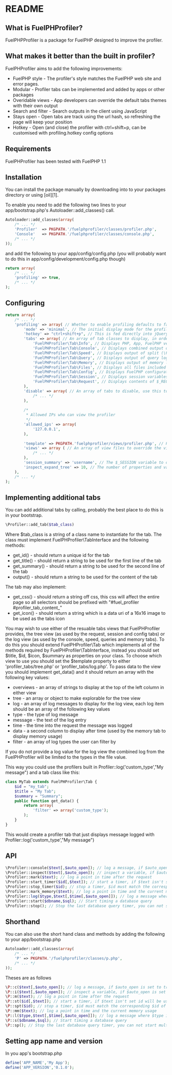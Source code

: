 README
======

What is FuelPHProfiler?
-----------------

FuelPHPProfiler is a package for FuelPHP designed to improve the profiler.

What makes it better than the built in profiler?
-------------------------------------------------

FuelPHProfiler aims to add the following improvements:

 * FuelPHP style - The profiler's style matches the FuelPHP web site and error pages.
 * Modular - Profiler tabs can be implemented and added by apps or other packages
 * Overidable views - App developers can override the default tabs themes with their own output
 * Search and filter - Search outputs in the client using JavaScript
 * Stays open - Open tabs are track using the url hash, so refreshing the page will keep your position
 * Hotkey - Open (and close) the profiler with ctrl+shift+p, can be customised with profiling.hotkey config options

Requirements
------------

FuelPHProfiler has been tested with FuelPHP 1.1

Installation
------------

You can install the package manually by downloading into to your packages directory or using [oil][1].

To enable you need to add the following two lines to your app/bootstrap.php's Autoloader::add_classes() call.

```php
Autoloader::add_classes(array(
	/* ... */
	'Profiler'	=> PKGPATH.'/fuelphprofiler/classes/profiler.php',
	'Console' 	=> PKGPATH.'/fuelphprofiler/classes/console.php',
	/* ... */
));

```

and add the following to your app/config/config.php (you will probably want to do this in app/config/development/config.php though)


```php
return array(
	/* ... */
	'profiling' => true,
	/* ... */
);
```

Configuring
------------

```php
return array(
	/* ... */
	'profiling' => array( // Whether to enable profiling defaults to false
		'mode' => 'minimal', // The initial display mode for the profiler, "minimal" is the default and is a small tab with execution time and the number of quries this is the default, "bar" is a 76px pixel bar with summaries for each tab, "icon" is just a small tab with the fuel icon on it, "hidden" is hidden and can be activated using the  hotkey (cmd/ctrl+p)
		'hotkey' => "ctrl+shift+p", // This is fed directly into jQuery hotkeys (https://github.com/jeresig/jquery.hotkeys) and must be compatable with that library (and browsers in general)
		'tabs' => array( // An array of tab classes to display, in order. Implementing this will prevent other packages' profiler tabs from automatically appearing and you will have to add them to this array manually.
			'FuelPHProfiler\Tab\Info', // Displays PHP, App, FuelPHP version and env in summary. Displays searchable result of phpinfo() in content.
			'FuelPHProfiler\Tab\Console', // Displays combined output of profiler logs.
			'FuelPHProfiler\Tab\Speed', // Displays output of split (\Profiler::mark()) and timer (\Profiler::start_timer(),\Profiler::stop_timer()) logs
			'FuelPHProfiler\Tab\Query', // Displays output of query log (\Profiler::start(),\Profiler::stop())
			'FuelPHProfiler\Tab\Memory', // Displays output of memory log (\Profiler::start_memory())
			'FuelPHProfiler\Tab\Files', // Displays all files included
			'FuelPHProfiler\Tab\Config', // Displays FuelPHP configuration array
			'FuelPHProfiler\Tab\Session', // Displays session variables
			'FuelPHProfiler\Tab\Request', // Displays contents of $_REQUEST ($_POST, $_GET,$_COOKIE merged)
		),
		'disable' => array( // An array of tabs to disable, use this to control visible tabs with out worrying about custom package tabs appearing in the profiler
			/* ... */
		),
		
		/*
		 * Allowed IPs who can view the profiler
		 */
		'allowed_ips' => array(
			'127.0.0.1',
		),
		
		'template' => PKGPATH.'fuelphprofiler/views/profiler.php', // Path to the main profile template file to be inserted before the closing body tag.
		'views' => array ( // An array of view files to override the view files for each tab where the key is the tab class and the value is the file name inside your app's view dir
			/* ... */
		),
		'session_summary' => 'username', // The $_SESSION variable to display in the session tab summary, if the variable is not set will display 'anonymous'. Set to false to display the number of items instead.
		'inspect_expand_tree' => 10, // The number of properties and values for which inspected objects and arrays should start closed. Set to false to start closed what ever, and true to start opened whatever, defaults to false.
	),
	/* ... */
);
```

Implementing additional tabs
----------------------------

You can add additional tabs by calling, probably the best place to do this is in your bootstrap.

```php
\Profiler::add_tab($tab_class)
```

Where $tab_class is a string of a class name to instantiate for the tab. The class must implement FuelPHProfiler\TabInterface and the following methods:
 * get_id() - should return a unique id for the tab
 * get_title() - should return a string to be used for the first line of the tab
 * get_summary() - should return a string to be used for the second line of the tab
 * output() - should return a string to be used for the content of the tab

The tab may also implement:
 * get_css() - should return a string off css, this css will affect the entire page so all selectors should be prefixed with "#fuel_profiler #profiler_tab_content_<return value of get_id>"
 * get_icon() - should return a string which is a data uri of a 16x16 image to be used as the tabs icon

You may wish to use either of the resuable tabs views that FuelPHProfiler provides, the tree view (as used by the request, session and config tabs) or the log view (as used by the console, speed, queries and memory tabs). To do this you should extend FuelPHProfiler\Tab which implements all of the methods required by FuelPHProfiler\TabInterface, instead you should set $title, $id, $icon, $summary as properties on your class. To choose which view to use you should set the $template property to either 'profiler_tabs/tree.php' or 'profiler_tabs/log.php'. To pass data to the view you should implement get_data() and it should return an array with the following key values:
 * overviews - an array of strings to display at the top of the left column in either view
 * tree - an array or object to make explorable for the tree view
 * log - an array of log messages to display for the log view, each log item should be an array of the following key values
  * type - the type of log message
  * message - the text of the log entry
  * time - the time into the request the message was logged
  * data - a second column to display after time (used by the memory tab to display memory usage)
 * filter - an array of log types the user can filter by

If you do not provide a log value for the log view the combined log from the FuelPHProfiler will be limited to the types in the file value.

This way you could use the profilers built in Profiler::log('custom_type',"My message") and a tab class like this:

```php
class MyTab extends FuelPHProfiler\Tab {
	$id = "my_tab";
	$title = "My Tab";
	$summary = "Summary";
	public function get_data() {
		return array(
			'filter' => array('custom_type');
		);
	}
}
```

This would create a profiler tab that just displays message logged with Profiler::log('custom_type',"My message")

API
---

```php
\Profiler::console($text[,$auto_open]); // log a message, if $auto_open is set to true the profiler will automatically open and if a single log message type is set to auto open it will filter by that type, defaults to false
\Profiler::inspect($text[,$auto_open]); // inspect a variable, if $auto_open is set to true the profiler will automatically open and if a single log message type is set to auto open it will filter by that type, defaults to true
\Profiler::mark($text); // log a point in time after the request
\Profiler::start_timer($id[,$text]); // start a timer, if $text isn't set id will be used
\Profiler::stop_timer($id); // stop a timer, $id must match the corresponding $id of the start_timer call
\Profiler::mark_memory($text); // log a point in time and the current memory usage
\Profiler::log($type,$text[,$time[,$auto_open]]); // log a message where $type is the group of messages, $text is the message, if $time is not provided the current time will be used, if it is it should be a timestamp in seconds from the start of the request, if $auto_open is set to true the profiler will automatically open, defaults to false
\Profiler::start($dbname,$sql); // Start timing a database query
\Profiler::stop(); // Stop the last database query timer, you can not start multiple query timers
```

Shorthand
---------

You can also use the short hand class and methods by adding  the following to your app/bootstrap.php

```php
Autoloader::add_classes(array(
	/* ... */
	'P'	=> PKGPATH.'/fuelphprofiler/classes/p.php',
	/* ... */
));
```

Theses are as follows

```php
\P::c($text[,$auto_open]); // log a message, if $auto_open is set to true the profiler will automatically open and if a single log message type is set to auto open it will filter by that type, defaults to false
\P::i($text[,$auto_open]); // inspect a variable, if $auto_open is set to true the profiler will automatically open and if a single log message type is set to auto open it will filter by that type, defaults to true
\P::m($text); // log a point in time after the request
\P::st($id[,$text]); // start a timer, if $text isn't set id will be used
\P::spt($id); // stop a timer, $id must match the corresponding $id of the start_timer call
\P::mm($text); // log a point in time and the current memory usage
\P::l($type,$text[,$time[,$auto_open]]); // log a message where $type is the group of messages, $text is the message, if $time is not provided the current time will be used, if it is it should be a timestamp in seconds from the start of the request, if $auto_open is set to true the profiler will automatically open, defaults to false
\P::s($dbname,$sql); // Start timing a database query
\P::sp(); // Stop the last database query timer, you can not start multiple query timers
```

Setting app name and version
----------------------------

In you app's bootstrap.php

```php
define('APP_NAME','My App');
define('APP_VERSION','0.1.0');

```



